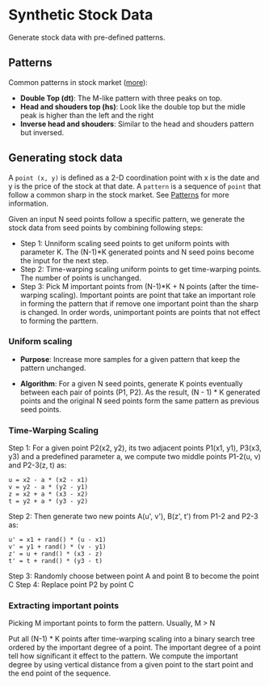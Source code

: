 # Synthetic Stock Data
Generate stock data with pre-defined patterns.

## Patterns
Common patterns in stock market ([more](https://optionalpha.com/13-stock-chart-patterns-that-you-cant-afford-to-forget-10585.html)):

* **Double Top (dt)**: The M-like pattern with three peaks on top.
* **Head and shouders top (hs)**: Look like the double top but the midle peak is higher than the left and the right
* **Inverse head and shouders**: Similar to the head and shouders pattern but inversed.


## Generating stock data
A `point (x, y)` is defined as a 2-D coordination point with x is the date and y is the price of the stock at that date.
A `pattern` is a sequence of `point` that follow a common sharp in the stock market. See [Patterns](#patterns) for more information.

Given an input N seed points follow a specific pattern, we generate the stock data from seed points by combining following steps:
* Step 1: Unniform scaling seed points to get uniform points with parameter K. The (N-1)*K generated points and N seed poins become the input for the next step.
* Step 2: Time-warping scaling uniform points to get time-warping points. The number of points is unchanged.
* Step 3: Pick M important points from (N-1)*K + N points (after the time-warping scaling). Important points are point that take an important role in forming the pattern that if remove one important point than the sharp is changed. In order words, unimportant points are points that not effect to forming the parttern.

### Uniform scaling
* **Purpose**: Increase more samples for a given pattern that keep the pattern unchanged.

* **Algorithm**: For a given N seed points, generate K points eventually between each pair of points (P1, P2). As the result, (N - 1) * K generated points and the original N seed points form the same pattern as previous seed points.

### Time-Warping Scaling
Step 1: For a given point P2(x2, y2), its two adjacent points P1(x1, y1), P3(x3, y3) and a predefined parameter a, we compute two middle points P1-2(u, v) and P2-3(z, t) as:

```
u = x2 - a * (x2 - x1)
v = y2 - a * (y2 - y1)
z = x2 + a * (x3 - x2)
t = y2 + a * (y3 - y2)
```

Step 2: Then generate two new points A(u', v'), B(z', t') from P1-2 and P2-3 as:

```
u' = x1 + rand() * (u - x1)
v' = y1 + rand() * (v - y1)
z' = u + rand() * (x3 - z)
t' = t + rand() * (y3 - t)
```

Step 3: Randomly choose between point A and point B to become the point C
Step 4: Replace point P2 by point C

### Extracting important points
Picking M important points to form the pattern. Usually, M > N

Put all (N-1) * K points after time-warping scaling into a binary search tree ordered by the important degree of a point. The important degree of a point tell how significant it effect to the pattern. We compute the important degree by using vertical distance from a given point to the start point and the end point of the sequence.

